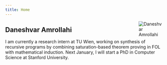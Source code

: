 ```yaml
---
title: Home
---
```


<img src="https://daneshvar-amrollahi.github.io/files/profile-pic.jpg" style="max-width:15%;min-width:40px;float:right;" alt="Daneshvar Amrollahi"/>

## Daneshvar Amrollahi

I am currently a research intern at TU Wien, working on synthesis of recursive programs by combining saturation-based theorem proving in FOL with mathematical induction. Next January, I will start a PhD in Computer Science at Stanford University.